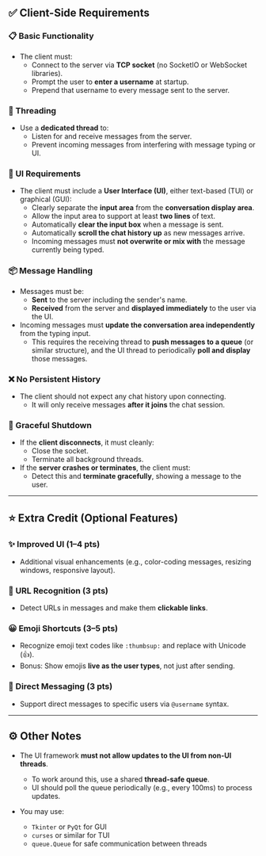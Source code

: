 ## ✅ Client-Side Requirements

### 📋 Basic Functionality
- The client must:
  - Connect to the server via **TCP socket** (no SocketIO or WebSocket libraries).
  - Prompt the user to **enter a username** at startup.
  - Prepend that username to every message sent to the server.

### 🧵 Threading
- Use a **dedicated thread** to:
  - Listen for and receive messages from the server.
  - Prevent incoming messages from interfering with message typing or UI.

### 💬 UI Requirements
- The client must include a **User Interface (UI)**, either text-based (TUI) or graphical (GUI):
  - Clearly separate the **input area** from the **conversation display area**.
  - Allow the input area to support at least **two lines** of text.
  - Automatically **clear the input box** when a message is sent.
  - Automatically **scroll the chat history up** as new messages arrive.
  - Incoming messages must **not overwrite or mix with** the message currently being typed.

### 📦 Message Handling
- Messages must be:
  - **Sent** to the server including the sender's name.
  - **Received** from the server and **displayed immediately** to the user via the UI.
- Incoming messages must **update the conversation area independently** from the typing input.
  - This requires the receiving thread to **push messages to a queue** (or similar structure), and the UI thread to periodically **poll and display** those messages.

### ❌ No Persistent History
- The client should not expect any chat history upon connecting.
  - It will only receive messages **after it joins** the chat session.

### 🛑 Graceful Shutdown
- If the **client disconnects**, it must cleanly:
  - Close the socket.
  - Terminate all background threads.
- If the **server crashes or terminates**, the client must:
  - Detect this and **terminate gracefully**, showing a message to the user.

---

## ⭐ Extra Credit (Optional Features)

### ✨ Improved UI (1–4 pts)
- Additional visual enhancements (e.g., color-coding messages, resizing windows, responsive layout).

### 🔗 URL Recognition (3 pts)
- Detect URLs in messages and make them **clickable links**.

### 😀 Emoji Shortcuts (3–5 pts)
- Recognize emoji text codes like `:thumbsup:` and replace with Unicode (👍).
- Bonus: Show emojis **live as the user types**, not just after sending.

### 📩 Direct Messaging (3 pts)
- Support direct messages to specific users via `@username` syntax.

---

## ⚙️ Other Notes
- The UI framework **must not allow updates to the UI from non-UI threads**.
  - To work around this, use a shared **thread-safe queue**.
  - UI should poll the queue periodically (e.g., every 100ms) to process updates.

- You may use:
  - `Tkinter` or `PyQt` for GUI
  - `curses` or similar for TUI
  - `queue.Queue` for safe communication between threads
